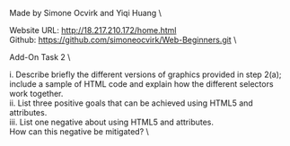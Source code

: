 Made by Simone Ocvirk and Yiqi Huang \

Website URL:	http://18.217.210.172/home.html \
Github:		https://github.com/simoneocvirk/Web-Beginners.git \



Add-On Task 2 \

i. Describe briefly the different versions of graphics provided in step 2(a); \
	include a sample of HTML code and explain how the different selectors \
	work together. \
ii. List three positive goals that can be achieved using HTML5 <picture> and \
	<source> attributes. \
iii. List one negative about using HTML5 <picture> and <source> attributes. \
	How can this negative be mitigated? \

